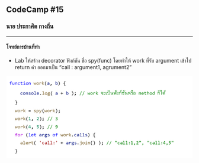 ## CodeCamp #15

### นาย ประกาศิต กางถิ่น

---

#### โจทย์การบ้านที่ทำ

- Lab ให้สร้าง decorator ฟังก์ชัน ชื่อ spy(func) โดยทำให้ work ที่รับ argument เข้าไป return ค่า ออกมาเป็น “call : argument1, agrument2”

![Alt text](image.png)

